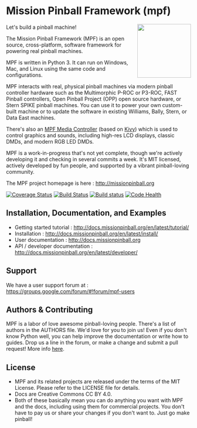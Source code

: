 Mission Pinball Framework (mpf)
===============================

<img align="right" height="146" src="mpf-logo-200.png"/>

Let's build a pinball machine!

The Mission Pinball Framework (MPF) is an open source, cross-platform, software framework for powering real pinball
machines.

MPF is written in Python 3. It can run on Windows, Mac, and Linux using the same code and configurations.

MPF interacts with real, physical pinball machines via modern pinball controller hardware such as the Multimorphic
P-ROC or P3-ROC, FAST Pinball controllers, Open Pinball Project (OPP) open source hardware, or Stern SPIKE pinball
machines. You can use it to power your own custom-built machine or to update the software in existing Williams, Bally,
Stern, or Data East machines.

There's also an [MPF Media Controller](https://github.com/missionpinball/mpf-mc/) (based on [Kivy](http://kivy.org))
which is used to control graphics and sounds, including high-res LCD displays, classic DMDs, and modern RGB LED DMDs.

MPF is a work-in-progress that's not yet complete, though we're actively developing it and checking in several commits a
week. It's MIT licensed, actively developed by fun people, and supported by a vibrant pinball-loving community.

The MPF project homepage is here : http://missionpinball.org

[![Coverage Status](https://coveralls.io/repos/missionpinball/mpf/badge.svg?branch=dev&service=github)](https://coveralls.io/github/missionpinball/mpf?branch=dev)
[![Build Status](https://travis-ci.org/missionpinball/mpf.svg?branch=dev)](https://travis-ci.org/missionpinball/mpf)
[![Build status](https://ci.appveyor.com/api/projects/status/ir15w3bo3kq19na1?svg=true)](https://ci.appveyor.com/project/toomanybrians/mpf)
[![Code Health](https://landscape.io/github/missionpinball/mpf/dev/landscape.svg?style=flat)](https://landscape.io/github/missionpinball/mpf/dev)


Installation, Documentation, and Examples
-----------------------------------------
* Getting started tutorial : http://docs.missionpinball.org/en/latest/tutorial/
* Installation : http://docs.missionpinball.org/en/latest/install/
* User documentation : http://docs.missionpinball.org
* API / developer documentation : http://docs.missionpinball.org/en/latest/developer/

Support
-------
We have a user support forum at : https://groups.google.com/forum/#!forum/mpf-users

Authors & Contributing
----------------------
MPF is a labor of love awesome pinball-loving people. There's a list of authors in the AUTHORS file. We'd love for you
to join us! Even if you don't know Python well, you can help improve the documentation or write how to guides. Drop us a
line in the forum, or make a change and submit a pull request! More info [here](http://docs.missionpinball.org/en/latest/contribute/).

License
-------
* MPF and its related projects are released under the terms of the MIT License. Please refer to the LICENSE file for details.
* Docs are Creative Commons CC BY 4.0.
* Both of these basically mean you can do anything you want with MPF and the docs, including using them for commercial
  projects. You don't have to pay us or share your changes if you don't want to. Just go make pinball!
